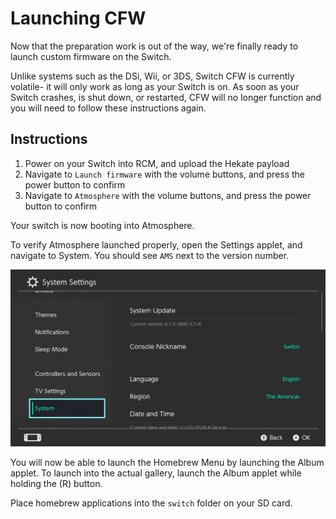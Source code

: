 # Launching CFW

Now that the preparation work is out of the way, we're finally ready to launch custom firmware on the Switch.

Unlike systems such as the DSi, Wii, or 3DS, Switch CFW is currently volatile- it will only work as long as your Switch is on. As soon as your Switch crashes, is shut down, or restarted, CFW will no longer function and you will need to follow these instructions again.

## Instructions

1. Power on your Switch into RCM, and upload the Hekate payload
2. Navigate to `Launch firmware` with the volume buttons, and press the power button to confirm
3. Navigate to `Atmosphere` with the volume buttons, and press the power button to confirm

Your switch is now booting into Atmosphere.

To verify Atmosphere launched properly, open the Settings applet, and navigate to System. You should see `AMS` next to the version number.

![Atmosphere version string](../img/launching_cfw_atmosphere_version_string.jpg)

You will now be able to launch the Homebrew Menu by launching the Album applet. To launch into the actual gallery, launch the Album applet while holding the (R) button.

Place homebrew applications into the `switch` folder on your SD card.